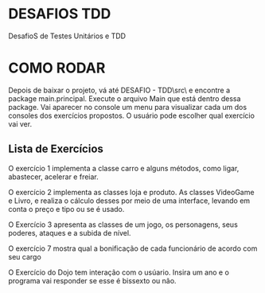 # DESAFIOS  TDD

DesafioS de Testes Unitários e TDD
# COMO RODAR
Depois de baixar o projeto, vá até DESAFIO - TDD\src\ e encontre a package main.principal. Execute o arquivo Main que está dentro dessa package.
Vai aparecer no console um menu para visualizar cada um dos consoles dos exercícios propostos. O usuário pode escolher qual exercício vai ver.

## Lista de Exercícios
O exercício 1 implementa a classe carro e alguns métodos, como ligar, abastecer, acelerar e freiar.

O exercício 2 implementa as classes loja e produto. As classes VideoGame e Livro, e realiza o cálculo desses por meio de uma interface, levando em conta o preço e tipo ou se é usado.

O Exercício 3 apresenta as classes de um jogo, os personagens, seus poderes, ataques e a subida de nível.

O exercício 7 mostra qual a bonificação de cada funcionário de acordo com seu cargo

O Exercício do Dojo tem interação com o usúario. Insira um ano e o programa vai responder se esse é bissexto ou não.



